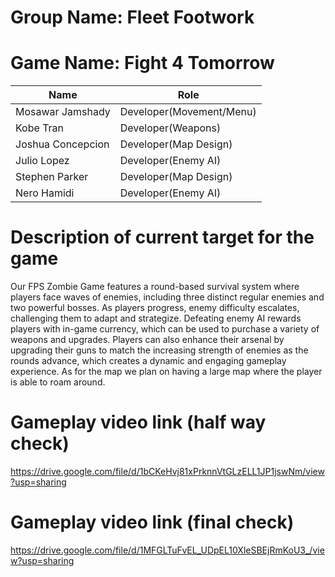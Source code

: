 # Group Name: Fleet Footwork
# Game Name: Fight 4 Tomorrow

| Name              | Role                     |
|-------------------|--------------------------|
| Mosawar Jamshady  | Developer(Movement/Menu) |
| Kobe Tran         | Developer(Weapons)       |
| Joshua Concepcion | Developer(Map Design)    |
| Julio Lopez       | Developer(Enemy AI)      |
| Stephen Parker    | Developer(Map Design)    |
| Nero Hamidi       | Developer(Enemy AI)      |


# Description of current target for the game 
Our FPS Zombie Game features a round-based survival system where players face waves of enemies, including three distinct regular enemies and two powerful bosses. As players progress, enemy difficulty escalates, challenging them to adapt and strategize. Defeating enemy AI rewards players with in-game currency, which can be used to purchase a variety of weapons and upgrades. Players can also enhance their arsenal by upgrading their guns to match the increasing strength of enemies as the rounds advance, which creates a dynamic and engaging gameplay experience. As for the map we plan on having a large map where the player is able to roam around.

# Gameplay video link (half way check)
https://drive.google.com/file/d/1bCKeHvj81xPrknnVtGLzELL1JP1jswNm/view?usp=sharing

# Gameplay video link (final check)
https://drive.google.com/file/d/1MFGLTuFvEL_UDpEL10XleSBEjRmKoU3_/view?usp=sharing
